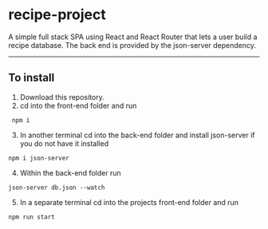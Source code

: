 # recipe-project

A simple full stack SPA using React and React Router that lets a user build a recipe database. The back end is provided by the json-server dependency.

---

## To install

1. Download this repository.
2. cd into the front-end folder and run

```shell
 npm i 
 ```

3. In another terminal cd into the back-end folder and install json-server if you do not have it installed

```shell
npm i json-server
```

4. Within the back-end folder run

```shell
json-server db.json --watch
```

5. In a separate terminal cd into the projects front-end folder and run

```shell
npm run start
```
